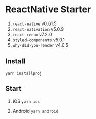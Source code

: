 # ReactNative Starter

1. `react-native`         v0.61.5
1. `react-nativation`     v5.0.9
1. `react-redux`          v7.2.0
1. `styled-components`    v5.0.1
1. `why-did-you-render`   v4.0.5

## Install

`yarn installproj`

## Start

1. iOS
`yarn ios` 

1. Android
`yarn android`